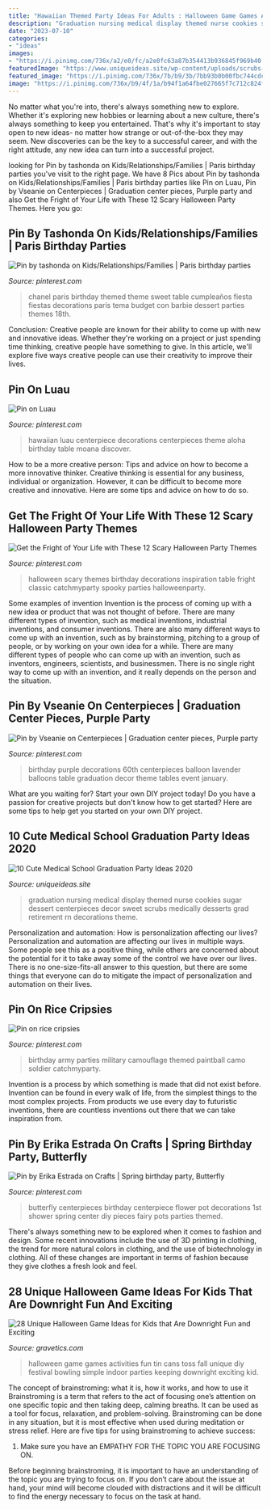 ```yaml
---
title: "Hawaiian Themed Party Ideas For Adults : Halloween Game Games Activities Fun Tin Cans Toss Fall Unique Diy Festival Bowling Simple Indoor Parties Keeping Downright Exciting Kid"
description: "Graduation nursing medical display themed nurse cookies sugar dessert centerpieces decor sweet scrubs medically desserts grad retirement rn decorations theme"
date: "2023-07-10"
categories:
- "ideas"
images:
- "https://i.pinimg.com/736x/a2/e0/fc/a2e0fc63a87b354413b936845f969b40.jpg"
featuredImage: "https://www.uniqueideas.site/wp-content/uploads/scrubs-sugar-cookies-on-medically-themed-dessert-display.jpg"
featured_image: "https://i.pinimg.com/736x/7b/b9/3b/7bb93b0b00fbc744cdc32307c10f1e42.jpg"
image: "https://i.pinimg.com/736x/b9/4f/1a/b94f1a64fbe027665f7c712c824f1461--flower-pot-centerpiece-butterfly-centerpieces.jpg"
---
```



No matter what you're into, there's always something new to explore. Whether it's exploring new hobbies or learning about a new culture, there's always something to keep you entertained. That's why it's important to stay open to new ideas- no matter how strange or out-of-the-box they may seem. New discoveries can be the key to a successful career, and with the right attitude, any new idea can turn into a successful project.

	

		
looking for Pin by tashonda on Kids/Relationships/Families | Paris birthday parties you've visit to the right page. We have 8 Pics about Pin by tashonda on Kids/Relationships/Families | Paris birthday parties like Pin on Luau, Pin by Vseanie on Centerpieces | Graduation center pieces, Purple party and also Get the Fright of Your Life with These 12 Scary Halloween Party Themes. Here you go:
		
    
## Pin By Tashonda On Kids/Relationships/Families | Paris Birthday Parties

<img loading=lazy src="https://i.pinimg.com/736x/a2/e0/fc/a2e0fc63a87b354413b936845f969b40.jpg" onerror="this.onerror=null;this.src='https://tse3.mm.bing.net/th?id=OIP.eSEX_Zr3dfzOu31ccTHEwgHaJ4&amp;pid=15.1';" alt="Pin by tashonda on Kids/Relationships/Families | Paris birthday parties">

_Source: pinterest.com_

>chanel paris birthday themed theme sweet table cumpleaños fiesta fiestas decorations parís tema budget con barbie dessert parties themes 18th. 

	

Conclusion:
Creative people are known for their ability to come up with new and innovative ideas. Whether they're working on a project or just spending time thinking, creative people have something to give. In this article, we'll explore five ways creative people can use their creativity to improve their lives.

    
## Pin On Luau

<img loading=lazy src="https://i.pinimg.com/736x/07/4f/da/074fda8d36b95eb885e493bd39909d23--hawaiian-party-centerpiece-hawaiian-luau-decorations.jpg" onerror="this.onerror=null;this.src='https://tse3.mm.bing.net/th?id=OIP.HaFTvZQpunnkIFvDqL4ryQHaJ3&amp;pid=15.1';" alt="Pin on Luau">

_Source: pinterest.com_

>hawaiian luau centerpiece decorations centerpieces theme aloha birthday table moana discover. 

	

How to be a more creative person: Tips and advice on how to become a more innovative thinker.
Creative thinking is essential for any business, individual or organization. However, it can be difficult to become more creative and innovative. Here are some tips and advice on how to do so.

    
## Get The Fright Of Your Life With These 12 Scary Halloween Party Themes

<img loading=lazy src="https://i.pinimg.com/736x/67/04/42/670442d2b863c3837bf6a140d5322f02.jpg" onerror="this.onerror=null;this.src='https://tse3.mm.bing.net/th?id=OIP.e8IsJkGj1IiMG19utH3PswHaLH&amp;pid=15.1';" alt="Get the Fright of Your Life with These 12 Scary Halloween Party Themes">

_Source: pinterest.com_

>halloween scary themes birthday decorations inspiration table fright classic catchmyparty spooky parties halloweenparty. 

	

Some examples of invention
Invention is the process of coming up with a new idea or product that was not thought of before. There are many different types of invention, such as medical inventions, industrial inventions, and consumer inventions. 
There are also many different ways to come up with an invention, such as by brainstorming, pitching to a group of people, or by working on your own idea for a while. 
There are many different types of people who can come up with an invention, such as inventors, engineers, scientists, and businessmen. 
There is no single right way to come up with an invention, and it really depends on the person and the situation.

    
## Pin By Vseanie On Centerpieces | Graduation Center Pieces, Purple Party

<img loading=lazy src="https://i.pinimg.com/736x/7b/b9/3b/7bb93b0b00fbc744cdc32307c10f1e42.jpg" onerror="this.onerror=null;this.src='https://tse2.mm.bing.net/th?id=OIP.Q4Rt9J5gJEF3uNHJaIYO0QHaHa&amp;pid=15.1';" alt="Pin by Vseanie on Centerpieces | Graduation center pieces, Purple party">

_Source: pinterest.com_

>birthday purple decorations 60th centerpieces balloon lavender balloons table graduation decor theme tables event january. 

	

What are you waiting for? Start your own DIY project today!
Do you have a passion for creative projects but don't know how to get started? Here are some tips to help get you started on your own DIY project.

    
## 10 Cute Medical School Graduation Party Ideas 2020

<img loading=lazy src="https://www.uniqueideas.site/wp-content/uploads/scrubs-sugar-cookies-on-medically-themed-dessert-display.jpg" onerror="this.onerror=null;this.src='https://tse4.mm.bing.net/th?id=OIP.8Q5qjDvOKcc4yjcNKg9H7wHaJ4&amp;pid=15.1';" alt="10 Cute Medical School Graduation Party Ideas 2020">

_Source: uniqueideas.site_

>graduation nursing medical display themed nurse cookies sugar dessert centerpieces decor sweet scrubs medically desserts grad retirement rn decorations theme. 

	

Personalization and automation: How is personalization affecting our lives?
Personalization and automation are affecting our lives in multiple ways. Some people see this as a positive thing, while others are concerned about the potential for it to take away some of the control we have over our lives. There is no one-size-fits-all answer to this question, but there are some things that everyone can do to mitigate the impact of personalization and automation on their lives.

    
## Pin On Rice Cripsies

<img loading=lazy src="https://i.pinimg.com/736x/25/31/5f/25315f2e1d964461983a6651737b719a--army-birthday-parties-birthday-stuff.jpg" onerror="this.onerror=null;this.src='https://tse4.mm.bing.net/th?id=OIP.JfaCB5YWJJezs0AEGsIPZAHaJ3&amp;pid=15.1';" alt="Pin on rice cripsies">

_Source: pinterest.com_

>birthday army parties military camouflage themed paintball camo soldier catchmyparty. 

	

Invention is a process by which something is made that did not exist before. Invention can be found in every walk of life, from the simplest things to the most complex projects. From products we use every day to futuristic inventions, there are countless inventions out there that we can take inspiration from.

    
## Pin By Erika Estrada On Crafts | Spring Birthday Party, Butterfly

<img loading=lazy src="https://i.pinimg.com/736x/b9/4f/1a/b94f1a64fbe027665f7c712c824f1461--flower-pot-centerpiece-butterfly-centerpieces.jpg" onerror="this.onerror=null;this.src='https://tse1.mm.bing.net/th?id=OIP.toFd8P3bTm1pV9LOSckJrwHaJ6&amp;pid=15.1';" alt="Pin by Erika Estrada on Crafts | Spring birthday party, Butterfly">

_Source: pinterest.com_

>butterfly centerpieces birthday centerpiece flower pot decorations 1st shower spring center diy pieces fairy pots parties themed. 

	

There's always something new to be explored when it comes to fashion and design. Some recent innovations include the use of 3D printing in clothing, the trend for more natural colors in clothing, and the use of biotechnology in clothing. All of these changes are important in terms of fashion because they give clothes a fresh look and feel.

    
## 28 Unique Halloween Game Ideas For Kids That Are Downright Fun And Exciting

<img loading=lazy src="http://www.gravetics.com/wp-content/uploads/2017/07/Halloween-Can-Game.jpg" onerror="this.onerror=null;this.src='https://tse4.mm.bing.net/th?id=OIP.yCYgmJ7Jc6mVrW_Dg8dBzAHaLH&amp;pid=15.1';" alt="28 Unique Halloween Game Ideas for Kids that Are Downright Fun and Exciting">

_Source: gravetics.com_

>halloween game games activities fun tin cans toss fall unique diy festival bowling simple indoor parties keeping downright exciting kid. 

	

The concept of brainstroming: what it is, how it works, and how to use it
Brainstroming is a term that refers to the act of focusing one’s attention on one specific topic and then taking deep, calming breaths. It can be used as a tool for focus, relaxation, and problem-solving. Brainstroming can be done in any situation, but it is most effective when used during meditation or stress relief. Here are five tips for using brainstroming to achieve success:
1. Make sure you have an EMPATHY FOR THE TOPIC YOU ARE FOCUSING ON.

Before beginning brainstroming, it is important to have an understanding of the topic you are trying to focus on. If you don’t care about the issue at hand, your mind will become clouded with distractions and it will be difficult to find the energy necessary to focus on the task at hand.

